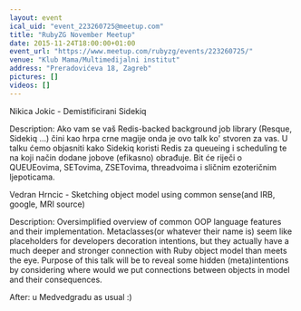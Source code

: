 ```yaml
---
layout: event
ical_uid: "event_223260725@meetup.com"
title: "RubyZG November Meetup"
date: 2015-11-24T18:00:00+01:00
event_url: "https://www.meetup.com/rubyzg/events/223260725/"
venue: "Klub Mama/Multimedijalni institut"
address: "Preradovićeva 18, Zagreb"
pictures: []
videos: []
---
```


Nikica Jokic - Demistificirani Sidekiq
  
Description: Ako vam se vaš Redis-backed background job library (Resque, Sidekiq ...) čini kao hrpa crne magije onda je ovo talk ko' stvoren za vas. U talku ćemo objasniti kako Sidekiq koristi Redis za queueing i scheduling te na koji način dodane jobove (efikasno) obrađuje. Bit će riječi o QUEUEovima, SETovima, ZSETovima, threadvoima i sličnim ezoteričnim ljepoticama.
  
Vedran Hrncic - Sketching object model using common sense(and IRB, google, MRI source)
  
Description: Oversimplified overview of common OOP language features and their implementation. Metaclasses(or whatever their name is) seem like placeholders for developers decoration intentions, but they actually have a much deeper and stronger connection with Ruby object model than meets the eye. Purpose of this talk will be to reveal some hidden (meta)intentions by considering where would we put connections between objects in model and their consequences.
  
After: u Medvedgradu as usual :)